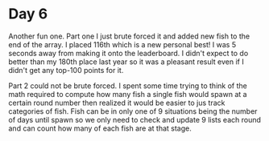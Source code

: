 # Day 6

Another fun one. Part one I just brute forced it and added new fish to the end
of the array. I placed 116th which is a new personal best! I was 5 seconds away from making it
onto the leaderboard. I didn't expect to do better than my 180th place last year so it was a
pleasant result even if I didn't get any top-100 points for it.

Part 2 could not be brute forced. I spent some time trying to think of the math required
to compute how many fish a single fish would spawn at a certain round number then realized
it would be easier to jus track categories of fish. Fish can be in only one of 9 situations
being the number of days until spawn so we only need to check and update 9 lists each round
and can count how many of each fish are at that stage.

